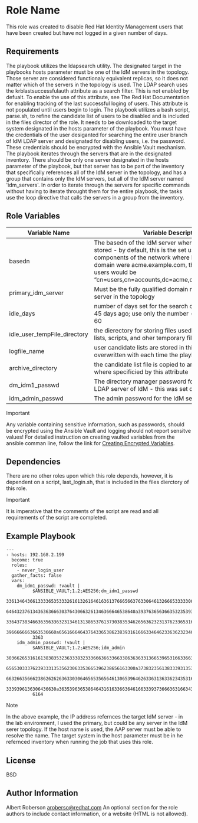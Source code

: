 Role Name
=========

This role was created to disable Red Hat Identity Management users that have been created but have not logged in a given number of days. 

Requirements
------------

The playbook utilizes the ldapsearch utility. The designated target in the playbooks hosts parameter must be one of the IdM servers in the topology. Those server are considered functionaly equivalent replicas, so it does not matter which of the servers in the topology is used. The LDAP search uses the krblastsuccessfulauth attribute as a search filter. This is not enabled by defualt. To enable the use of this attribute, see The Red Hat Documentation for enabling tracking of the last successful loging of users. This attribute is not populated until users begin to login. The playbook utilizes a bash script, parse.sh, to refine the candidate list of users to be disabled and is included in the files director of the role. It needs to be downloaded to the target system designated in the hosts parameter of the playbook. You must have the credentials of the user desiganted for searching the entire user branch of IdM LDAP server and designated for disabling users, i.e. the password. These credentials should be encrypted with the Ansible Vault mechanism. The playbook iterates through the servers that are in the designated inventory. There should be only one server designated in the hosts parameter of the playbook, but that server has to be part of the inventory that specifically references all of the IdM server in the topology, and has a group that contains only the IdM servers, but all of the IdM server named 'idm_servers'. In order to iterate through the servers for specific commands without having to iterate throught them for the entire playbook, the tasks use the loop directive that calls the servers in a group from the inventory.

Role Variables
--------------
| Variable Name | Variable Description |
| --- | --- |
| basedn | The basedn of the IdM server where the users are stored - by default, this is the set using the domain components of the network where IdM is installed. If the domain were acme.example.com, the basedn of the users would be “cn=users,cn=accounts,dc=acme,dc=example,dc=com” |
| primary_idm_server | Must be the fully qualified domain name of an IdM server in the topology |
| idle_days | number of days set for the search of expired user, e.g. 45 days ago; use only the number - the default value is 60 |
| idle_user_tempFile_directory | the dierectory for storing files used for uer candidate lists, scripts, and oher temporary files |
| logfile_name | user candidate lists are stored in this file and the file is overwritten with each time the playbook is run |
| archive_directory | the candidate list file is copied to another directory where specificied by this attribute |
| dm_idm1_passwd | The directory manager password for the underlying LDAP server of IdM - this was set during installation |
| idm_admin_passwd | The admin password for the IdM server |
>[!IMPORTANT]
>Any variable containing sensitive information, such as passwords, should be encrypted using the Ansible Vault and logging should not report sensitve values! For detailed instruction on creating vaulted variables from the ansible comman line, follow the link for [Creating Encrypted Variables](https://docs.ansible.com/ansible/latest/vault_guide/vault_encrypting_content.html#creating-encrypted-variables).

Dependencies
------------

There are no other roles upon which this role depends, however, it is dependent on a script, last_login.sh, that is included in the files dierctory of this role.
>[!IMPORTANT]
>It is imperative that the comments of the script are read and all requirements of the script are completed.



Example Playbook
----------------
```
---
- hosts: 192.168.2.199
  become: true
  roles:
    - never_login_user
  gather_facts: false
  vars:
    dm_idm1_passwd: !vault |
          $ANSIBLE_VAULT;1.2;AES256;dm_idm1_passwd
          33613464366133336535333261613261646163613766656637633064613266653333306330653163
          6464323761343636366630376430663261346366646538640a393763656366353235393864313162
          33643738346636356336323134613138653761373038353462656362323137623365316235303430
          3966666663663536660a656166646437643365386238393161666334646233636232346431663630
          3363
    idm_admin_passwd: !vault |
          $ANSIBLE_VAULT;1.2;AES256;idm_admin
          30366265316161383835323633383233366636633663386363633136653965316633663037303265
          6565303337623933313535623063353665396238656163300a373832356138333931353635316365
          66326635666238626262636330306465653565646130653964626336313633623435316666616534
          3339396136306436630a363539636538646431616336636461663339373666363166343636333131
          6164
```
>[!NOTE]
>In the above example, the IP address refernces the target IdM server - in the lab environment, I used the primary, but could be any server in the IdM serer topology. If the host name is used, the AAP server must be able to resolve the name. The target system in the host parameter must be in he refernced inventory when running the job that uses this role.



License
-------

BSD

Author Information
------------------

Albert Roberson aroberso@redhat.com
An optional section for the role authors to include contact information, or a website (HTML is not allowed).
